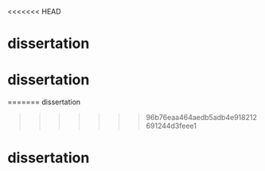 <<<<<<< HEAD
# dissertation
# dissertation
=======
dissertation
>>>>>>> 96b76eaa464aedb5adb4e918212691244d3feee1
# dissertation
